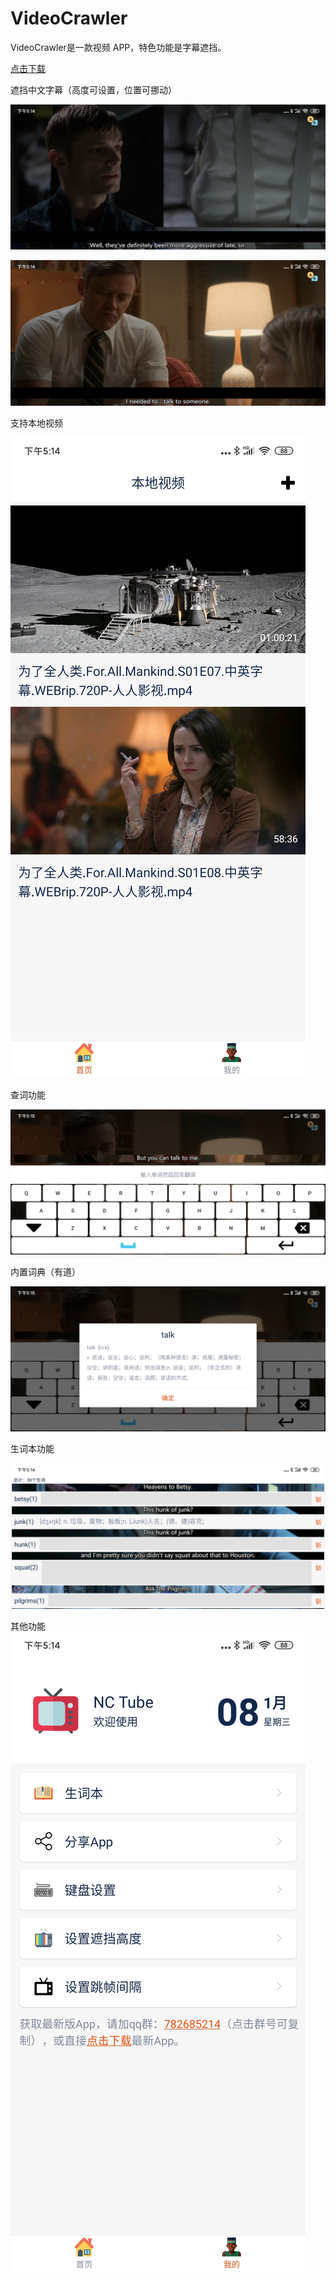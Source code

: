 # VideoCrawler
VideoCrawler是一款视频 APP，特色功能是字幕遮挡。


[点击下载](https://github.com/warriorWorld/VideoCrawler/raw/master/app/release/app-release.apk "Android apk 安装包")


遮挡中文字幕（高度可设置，位置可挪动）

![github](https://github.com/warriorWorld/VideoCrawler/blob/master/app/screenshot/video.jpg)

![github](https://github.com/warriorWorld/VideoCrawler/blob/master/app/screenshot/video1.jpg)

支持本地视频

![github](https://github.com/warriorWorld/VideoCrawler/blob/master/app/screenshot/main.jpg)

查词功能

![github](https://github.com/warriorWorld/VideoCrawler/blob/master/app/screenshot/translate1.jpg)

内置词典（有道）

![github](https://github.com/warriorWorld/VideoCrawler/blob/master/app/screenshot/translate.jpg)

生词本功能

![github](https://github.com/warriorWorld/VideoCrawler/blob/master/app/screenshot/words.jpg)

其他功能
![github](https://github.com/warriorWorld/VideoCrawler/blob/master/app/screenshot/user.jpg)


